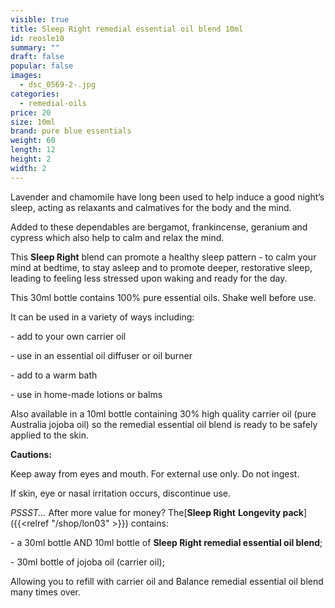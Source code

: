 ```yaml
---
visible: true
title: Sleep Right remedial essential oil blend 10ml
id: reosle10
summary: ""
draft: false
popular: false
images:
  - dsc_0569-2-.jpg
categories:
  - remedial-oils
price: 20
size: 10ml
brand: pure blue essentials
weight: 60
length: 12
height: 2
width: 2
---
```

Lavender and chamomile have long been used to help induce a good night’s sleep, acting as relaxants and calmatives for the body and the mind.

Added to these dependables are bergamot, frankincense, geranium and cypress which also help to calm and relax the mind.

This **Sleep Right** blend can promote a healthy sleep pattern - to calm your mind at bedtime, to stay asleep and to promote deeper, restorative sleep, leading to feeling less stressed upon waking and ready for the day.

This 30ml bottle contains 100% pure essential oils. Shake well before use.

It can be used in a variety of ways including:

\- add to your own carrier oil

\- use in an essential oil diffuser or oil burner

\- add to a warm bath

\- use in home-made lotions or balms

Also available in a 10ml bottle containing 30% high quality carrier oil (pure Australia jojoba oil) so the remedial essential oil blend is ready to be safely applied to the skin.

**Cautions:**

Keep away from eyes and mouth. For external use only. Do not ingest.

If skin, eye or nasal irritation occurs, discontinue use.

*PSSST...* After more value for money? The[**Sleep Right** **Longevity pack**]({{<relref "/shop/lon03" >}}) contains:

\- a 30ml bottle AND 10ml bottle of **Sleep Right remedial essential oil blend**;

\- 30ml bottle of jojoba oil (carrier oil);

Allowing you to refill with carrier oil and Balance remedial essential oil blend many times over.